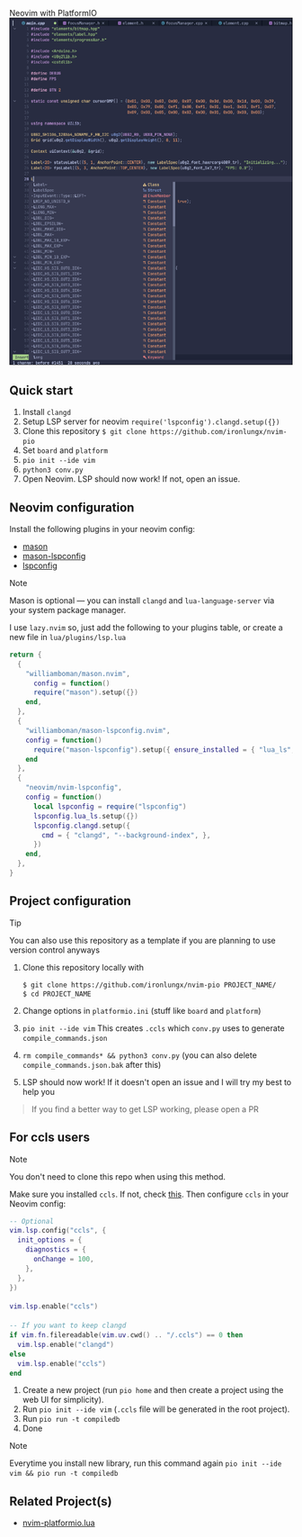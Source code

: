  Neovim with PlatformIO
![hmm](https://github.com/ironlungx/icons/blob/main/screenshot.png?raw=true)

## Quick start
1. Install `clangd`
2. Setup LSP server for neovim `require('lspconfig').clangd.setup({})`
3. Clone this repository `$ git clone https://github.com/ironlungx/nvim-pio`
4. Set `board` and `platform`
5. `pio init --ide vim`
6. `python3 conv.py`
7. Open Neovim. LSP should now work! If not, open an issue.

## Neovim configuration

Install the following plugins in your neovim config:
* [mason](https://github.com/williamboman/mason.nvim)
* [mason-lspconfig](https://github.com/williamboman/mason-lspconfig.nvim)
* [lspconfig](https://github.com/neovim/nvim-lspconfig)

> [!NOTE]
> Mason is optional — you can install `clangd` and `lua-language-server` via your system package manager.


I use `lazy.nvim` so, just add the following to your plugins table, or create a new file in `lua/plugins/lsp.lua`

```lua
return {
  {
    "williamboman/mason.nvim",
      config = function()
      require("mason").setup({})
    end,
  },
  {
    "williamboman/mason-lspconfig.nvim",
    config = function()
      require("mason-lspconfig").setup({ ensure_installed = { "lua_ls", "clangd" }, })
    end
  },
  {
    "neovim/nvim-lspconfig",
    config = function()
      local lspconfig = require("lspconfig")
      lspconfig.lua_ls.setup({})
      lspconfig.clangd.setup({
        cmd = { "clangd", "--background-index", },
      })
    end,
  },
}
```

## Project configuration

> [!TIP]
> You can also use this repository as a template if you are planning to use version control anyways

1. Clone this repository locally with
   ```
   $ git clone https://github.com/ironlungx/nvim-pio PROJECT_NAME/
   $ cd PROJECT_NAME
   ```

2. Change options in `platformio.ini` (stuff like `board` and `platform`)
3. `pio init --ide vim` This creates `.ccls` which `conv.py` uses to generate `compile_commands.json`
4. `rm compile_commands* && python3 conv.py` (you can also delete `compile_commands.json.bak` after this)
5. LSP should now work! If it doesn't open an issue and I will try my best to help you

> If you find a better way to get LSP working, please open a PR

## For ccls users

> [!NOTE]
> You don't need to clone this repo when using this method.

Make sure you installed `ccls`. If not, check [this](https://github.com/MaskRay/ccls/wiki/Build). Then configure `ccls` in your Neovim config:

```lua
-- Optional
vim.lsp.config("ccls", {
  init_options = {
    diagnostics = {
      onChange = 100,
    },
  },
})

vim.lsp.enable("ccls")

-- If you want to keep clangd
if vim.fn.filereadable(vim.uv.cwd() .. "/.ccls") == 0 then
  vim.lsp.enable("clangd")
else
  vim.lsp.enable("ccls")
end
```

1. Create a new project (run `pio home` and then create a project using the web UI for simplicity).
2. Run `pio init --ide vim` (`.ccls` file will be generated in the root project).
3. Run `pio run -t compiledb`
4. Done

> [!NOTE]
> Everytime you install new library, run this command again `pio init --ide vim && pio run -t compiledb`

## Related Project(s)
- [nvim-platformio.lua](https://github.com/anurag3301/nvim-platformio.lua)
